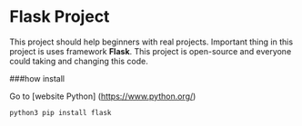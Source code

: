 # Flask Project 

This project should help beginners with real projects.
Important thing in this project is uses framework **Flask**.
This project is open-source and everyone could taking and changing this code.


###how install

Go to [website Python] (https://www.python.org/)

`python3 pip install flask`






